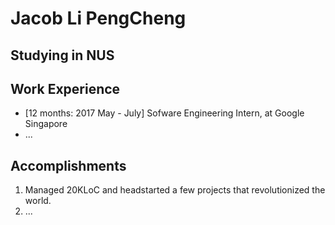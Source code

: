 # Jacob Li PengCheng

## Studying in NUS

## Work Experience

* [12 months: 2017 May - July] Sofware Engineering Intern, at Google Singapore
* ...

## Accomplishments

1. Managed 20KLoC and headstarted a few projects that revolutionized the world.
2. ...
